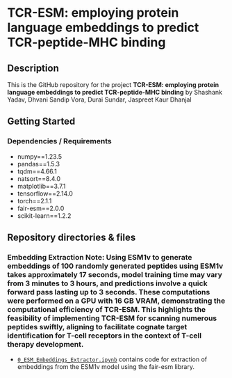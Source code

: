 # TCR-ESM: employing protein language embeddings to predict TCR-peptide-MHC binding

## Description

This is the GitHub repository for the project **TCR-ESM: employing protein language embeddings to predict TCR-peptide-MHC
binding** by Shashank Yadav, Dhvani Sandip Vora, Durai Sundar, Jaspreet Kaur Dhanjal

## Getting Started

### Dependencies / Requirements
* numpy==1.23.5
* pandas==1.5.3
* tqdm==4.66.1
* natsort==8.4.0
* matplotlib==3.7.1
* tensorflow==2.14.0
* torch==2.1.1
* fair-esm==2.0.0
* scikit-learn==1.2.2

## Repository directories & files
### Embedding Extraction Note: Using ESM1v to generate embeddings of 100 randomly generated peptides using ESM1v takes approximately 17 seconds, model training time may vary from 3 minutes to 3 hours, and predictions involve a quick forward pass lasting up to 3 seconds. These computations were performed on a GPU with 16 GB VRAM, demonstrating the computational efficiency of TCR-ESM. This highlights the feasibility of implementing TCR-ESM for scanning numerous peptides swiftly, aligning to facilitate cognate target identification for T-cell receptors in the context of T-cell therapy development.
+ [`0_ESM_Embeddings_Extractor.ipynb`](0_ESM_Embeddings_Extractor.ipynb) contains code for extraction of embeddings from the ESM1v model using the fair-esm library.



